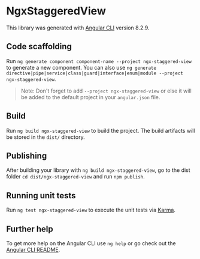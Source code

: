 # NgxStaggeredView

This library was generated with [Angular CLI](https://github.com/angular/angular-cli) version 8.2.9.

## Code scaffolding

Run `ng generate component component-name --project ngx-staggered-view` to generate a new component. You can also use `ng generate directive|pipe|service|class|guard|interface|enum|module --project ngx-staggered-view`.
> Note: Don't forget to add `--project ngx-staggered-view` or else it will be added to the default project in your `angular.json` file. 

## Build

Run `ng build ngx-staggered-view` to build the project. The build artifacts will be stored in the `dist/` directory.

## Publishing

After building your library with `ng build ngx-staggered-view`, go to the dist folder `cd dist/ngx-staggered-view` and run `npm publish`.

## Running unit tests

Run `ng test ngx-staggered-view` to execute the unit tests via [Karma](https://karma-runner.github.io).

## Further help

To get more help on the Angular CLI use `ng help` or go check out the [Angular CLI README](https://github.com/angular/angular-cli/blob/master/README.md).
